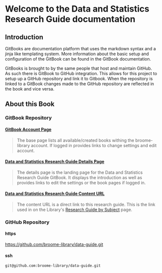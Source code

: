 # Welcome to the Data and Statistics Research Guide documentation

## Introduction

GitBooks are documentation platform that uses the markdown syntax and a jinja like templating system.  More information about the basic setup and configuration of the GitBook can be found in the GitBook documentation.  

GitBooks is brought to by the same people that host and maintain GitHub.  As such there is GitBook to GitHub integration.  This allows for this project to setup up a GitHub repository and link it to Gitbook.  When the repository is linked to a GitBook changes made to the GitHub repository are reflected in the book and vice versa.

## About this Book

### GitBook Repository

#### [GitBook Account Page](https://www.gitbook.com/@broome-library)
> The base page lists all available/created books withing the broome-library account.  If logged in provides links to change settings and edit account.

#### [Data and Statistics Research Guide Details Page](https://www.gitbook.com/book/broome-library/data-guide/details)
> The details page is the landing page for the Data and Statistics Research Guide GitBook.  It displays the introduction as well as provides links to edit the settings or the book pages if logged in.

#### [Data and Statistics Research Guide Content URL](https://broome-library.gitbooks.io/data-guide/content)
> The content URL is a direct link to this research guide. This is the link used in on the Library's [Research Guide by Subject](https://library.csuci.edu/research/dbases-subject.htm) page.

### GitHub Repository

#### https
https://github.com/broome-library/data-guide.git

#### ssh
```git@github.com:broome-library/data-guide.git```
